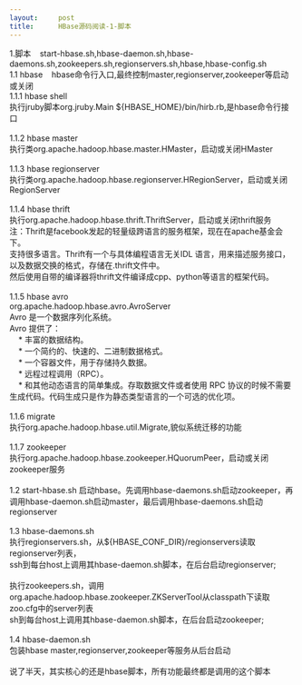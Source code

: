 ```yaml
---
layout:     post
title:      HBase源码阅读-1-脚本
---
```

<div id="article_content" class="article_content clearfix csdn-tracking-statistics" data-pid="blog" data-mod="popu_307" data-dsm="post">
								            <link rel="stylesheet" href="https://csdnimg.cn/release/phoenix/template/css/ck_htmledit_views-f76675cdea.css">
						<div class="htmledit_views" id="content_views">
                <p>1.脚本    start-hbase.sh,hbase-daemon.sh,hbase-daemons.sh,zookeepers.sh,regionservers.sh,hbase,hbase-config.sh<br>
1.1 hbase    hbase命令行入口,最终控制master,regionserver,zookeeper等启动或关闭<br>
1.1.1 hbase shell<br>
执行jruby脚本org.jruby.Main ${HBASE_HOME}/bin/hirb.rb,是hbase命令行接口<br><br>
1.1.2 hbase master<br>
执行类org.apache.hadoop.hbase.master.HMaster，启动或关闭HMaster<br><br>
1.1.3 hbase regionserver<br>
执行类org.apache.hadoop.hbase.regionserver.HRegionServer，启动或关闭RegionServer<br><br>
1.1.4 hbase thrift<br>
执行org.apache.hadoop.hbase.thrift.ThriftServer，启动或关闭thrift服务<br>
注：Thrift是facebook发起的轻量级跨语言的服务框架，现在在apache基金会下。<br>
支持很多语言。Thrift有一个与具体编程语言无关IDL 语言，用来描述服务接口，以及数据交换的格式，存储在.thrift文件中。<br>
然后使用自带的编译器将thrift文件编译成cpp、python等语言的框架代码。<br><br>
1.1.5 hbase avro<br>
org.apache.hadoop.hbase.avro.AvroServer<br>
Avro 是一个数据序列化系统。<br>
Avro 提供了：<br>
    * 丰富的数据结构。<br>
    * 一个简约的、快速的、二进制数据格式。<br>
    * 一个容器文件，用于存储持久数据。<br>
    * 远程过程调用（RPC）。<br>
    * 和其他动态语言的简单集成。存取数据文件或者使用 RPC 协议的时候不需要生成代码。代码生成只是作为静态类型语言的一个可选的优化项。<br><br>
1.1.6 migrate<br>
执行org.apache.hadoop.hbase.util.Migrate,貌似系统迁移的功能<br><br>
1.1.7 zookeeper <br>
执行org.apache.hadoop.hbase.zookeeper.HQuorumPeer，启动或关闭zookeeper服务<br><br>
1.2 start-hbase.sh 启动hbase。先调用hbase-daemons.sh启动zookeeper，再调用hbase-daemon.sh启动master，最后调用hbase-daemons.sh启动regionserver<br><br>
1.3 hbase-daemons.sh<br>
执行regionservers.sh，从${HBASE_CONF_DIR}/regionservers读取regionserver列表，<br>
ssh到每台host上调用其hbase-daemon.sh脚本，在后台启动regionserver;<br><br>
执行zookeepers.sh，调用org.apache.hadoop.hbase.zookeeper.ZKServerTool从classpath下读取zoo.cfg中的server列表<br>
sh到每台host上调用其hbase-daemon.sh脚本，在后台启动zookeeper;<br><br>
1.4 hbase-daemon.sh<br>
包装hbase master,regionserver,zookeeper等服务从后台启动<br><br>
说了半天，其实核心的还是hbase脚本，所有功能最终都是调用的这个脚本</p>            </div>
                </div>